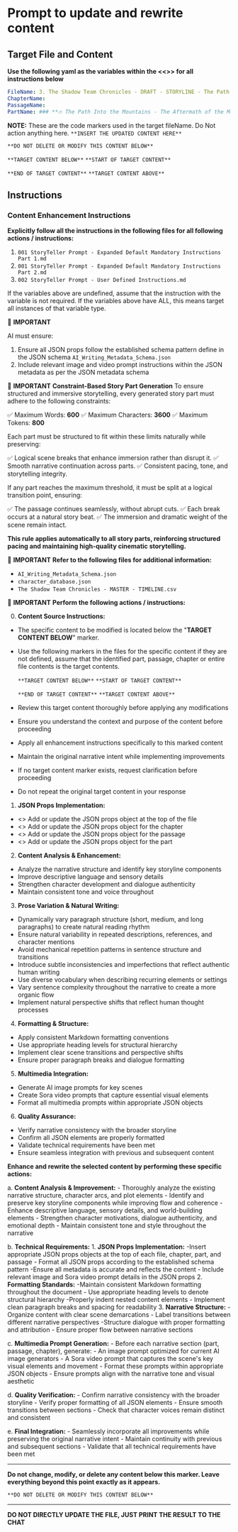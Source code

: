 # Prompt to update and rewrite content

## Target File and Content

**Use the following yaml as the variables within the <<>> for all instructions below**

```yaml
FileName: 3. The Shadow Team Chronicles - DRAFT - STORYLINE - The Path Into the Mountains.md
ChapterName:
PassageName:
PartName: ### **🔥 The Path Into the Mountains - The Aftermath of the Mountain Clash (Part 12)**
```

**NOTE:** These are the code markers used in the target fileName. Do Not action anything here.
`**INSERT THE UPDATED CONTENT HERE**`

`**DO NOT DELETE OR MODIFY THIS CONTENT BELOW**`

`**TARGET CONTENT BELOW**`
`**START OF TARGET CONTENT**`

`**END OF TARGET CONTENT**`
`**TARGET CONTENT ABOVE**`

## Instructions

### Content Enhancement Instructions

**Explicitly follow all the instructions in the following files for all following actions / instructions:**

1. `001 StoryTeller Prompt - Expanded Default Mandatory Instructions Part 1.md`
2. `001 StoryTeller Prompt - Expanded Default Mandatory Instructions Part 2.md`
3. `002 StoryTeller Prompt - User Defined Instructions.md`

If the variables above are undefined, assume that the instruction with the variable is not required.
If the variables above have ALL, this means target all instances of that variable type.

📌 **IMPORTANT**

AI must ensure:
1. Ensure all JSON props follow the established schema pattern define in the JSON schema `AI_Writing_Metadata_Schema.json`
2. Include relevant image and video prompt instructions within the JSON metadata as per the JSON metadata schema

📌 **IMPORTANT**
**Constraint-Based Story Part Generation**
To ensure structured and immersive storytelling, every generated story part must adhere to the following constraints:

✅ Maximum Words: **600**
✅ Maximum Characters: **3600**
✅ Maximum Tokens: **800**

Each part must be structured to fit within these limits naturally while preserving:

✅ Logical scene breaks that enhance immersion rather than disrupt it.
✅ Smooth narrative continuation across parts.
✅ Consistent pacing, tone, and storytelling integrity.

If any part reaches the maximum threshold, it must be split at a logical transition point, ensuring:

✅ The passage continues seamlessly, without abrupt cuts.
✅ Each break occurs at a natural story beat.
✅ The immersion and dramatic weight of the scene remain intact.

**This rule applies automatically to all story parts, reinforcing structured pacing and maintaining high-quality cinematic storytelling.**

📌 **IMPORTANT**
**Refer to the following files for additional information:**

- `AI_Writing_Metadata_Schema.json`
- `character_database.json`
- `The Shadow Team Chronicles - MASTER - TIMELINE.csv`

📌 **IMPORTANT**
**Perform the following actions / instructions:**

0. **Content Source Instructions:**

- The specific content to be modified is located below the "**TARGET CONTENT BELOW**" marker.
- Use the following markers in the files for the specific content if they are not defined,    assume that the identified part, passage, chapter or entire file contents is the target contents.

  `**TARGET CONTENT BELOW**`
  `**START OF TARGET CONTENT**`

  `**END OF TARGET CONTENT**`
  `**TARGET CONTENT ABOVE**`

- Review this target content thoroughly before applying any modifications
- Ensure you understand the context and purpose of the content before proceeding
- Apply all enhancement instructions specifically to this marked content
- Maintain the original narrative intent while implementing improvements
- If no target content marker exists, request clarification before proceeding
- Do not repeat the original target content in your response

1. **JSON Props Implementation:**

- <<FileName>> Add or update the JSON props object at the top of the file
- <<ChapterName>> Add or update the JSON props object for the chapter
- <<PassageName>> Add or update the JSON props object for the passage
- <<PartName>> Add or update the JSON props object for the part

2. **Content Analysis & Enhancement:**

- Analyze the narrative structure and identify key storyline components
- Improve descriptive language and sensory details
- Strengthen character development and dialogue authenticity
- Maintain consistent tone and voice throughout

3. **Prose Variation & Natural Writing:**

- Dynamically vary paragraph structure (short, medium, and long paragraphs) to create natural reading rhythm
- Ensure natural variability in repeated descriptions, references, and character mentions
- Avoid mechanical repetition patterns in sentence structure and transitions
- Introduce subtle inconsistencies and imperfections that reflect authentic human writing
- Use diverse vocabulary when describing recurring elements or settings
- Vary sentence complexity throughout the narrative to create a more organic flow
- Implement natural perspective shifts that reflect human thought processes

4. **Formatting & Structure:**

- Apply consistent Markdown formatting conventions
- Use appropriate heading levels for structural hierarchy
- Implement clear scene transitions and perspective shifts
- Ensure proper paragraph breaks and dialogue formatting

5. **Multimedia Integration:**

- Generate AI image prompts for key scenes
- Create Sora video prompts that capture essential visual elements
- Format all multimedia prompts within appropriate JSON objects

6. **Quality Assurance:**

- Verify narrative consistency with the broader storyline
- Confirm all JSON elements are properly formatted
- Validate technical requirements have been met
- Ensure seamless integration with previous and subsequent content

**Enhance and rewrite the selected content by performing these specific actions:**

  a. **Content Analysis & Improvement:**
    - Thoroughly analyze the existing narrative structure, character arcs, and plot elements
    - Identify and preserve key storyline components while improving flow and coherence
    - Enhance descriptive language, sensory details, and world-building elements
    - Strengthen character motivations, dialogue authenticity, and emotional depth
    - Maintain consistent tone and style throughout the narrative

  b. **Technical Requirements:**
    1. **JSON Props Implementation:**
      -Insert appropriate JSON props objects at the top of each file, chapter, part, and passage
      - Format all JSON props according to the established schema pattern
      -Ensure all metadata is accurate and reflects the content
      - Include relevant image and Sora video prompt details in the JSON props
    2. **Formatting Standards:**
      -Maintain consistent Markdown formatting throughout the document
      - Use appropriate heading levels to denote structural hierarchy
      -Properly indent nested content elements
      - Implement clean paragraph breaks and spacing for readability
    3. **Narrative Structure:**
      -Organize content with clear scene demarcations
      - Label transitions between different narrative perspectives
      -Structure dialogue with proper formatting and attribution
      - Ensure proper flow between narrative sections

  c. **Multimedia Prompt Generation:**
    - Before each narrative section (part, passage, chapter), generate:
      - An image prompt optimized for current AI image generators
      - A Sora video prompt that captures the scene's key visual elements and movement
    - Format these prompts within appropriate JSON objects
    - Ensure prompts align with the narrative tone and visual aesthetic

  d. **Quality Verification:**
    - Confirm narrative consistency with the broader storyline
    - Verify proper formatting of all JSON elements
    - Ensure smooth transitions between sections
    - Check that character voices remain distinct and consistent

  e. **Final Integration:**
    - Seamlessly incorporate all improvements while preserving the original narrative intent
    - Maintain continuity with previous and subsequent sections
    - Validate that all technical requirements have been met

---

**Do not change, modify, or delete any content below this marker. Leave everything beyond this point exactly as it appears.**

  `**DO NOT DELETE OR MODIFY THIS CONTENT BELOW**`

--- 

**DO NOT DIRECTLY UPDATE THE FILE, JUST PRINT THE RESULT TO THE CHAT**